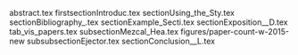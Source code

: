 abstract.tex
firstsectionIntroduc.tex
sectionUsing_the_Sty.tex
sectionBibliography_.tex
sectionExample_Secti.tex
sectionExposition__D.tex
tab_vis_papers.tex
subsectionMezcal_Hea.tex
figures/paper-count-w-2015-new
subsubsectionEjector.tex
sectionConclusion__L.tex
